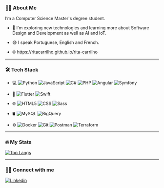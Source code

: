 <!-- <div id="header" align="center">
  <img src="https://media.giphy.com/media/RN8FdaB6T1bkkI5n4I/giphy.gif" width="250"></img><p>
 </div> -->

<!-- <h1 align="center">
  hey there
  <img src="https://media.giphy.com/media/hvRJCLFzcasrR4ia7z/giphy.gif" width="30px"/>
</h1> -->

### :woman_technologist: About Me 
I’m a Computer Science Master's degree student.

- 🤔 I'm exploring new technologies and learning more about Software Design and Development as well as AI and IoT.

<!-- - 🌱 In my free time I make films, repair bicycles and upcycle. -->

- 😄 I speak Portuguese, English and French.

- 🌐 https://ritacarrilho.github.io/rita-carrilho

<!-- - :mailbox:How to reach me: [![Linkedin Badge](https://img.shields.io/badge/-kakbar-blue?style=flat&logo=Linkedin&logoColor=white)](https://www.linkedin.com/in/rita-carrilho) -->

---

### 🛠 Tech Stack
- 💻 
	![Python](https://img.shields.io/badge/-Python-333333?style=flat&logo=python)
	![JavaScript](https://img.shields.io/badge/-JavaScript-333333?style=flat&logo=javascript)
	![C#](https://img.shields.io/badge/-CSharp-333333?style=flat&logo=csharp&logoColor=9B4993)
	![PHP](https://img.shields.io/badge/-PHP-333333?style=flat&logo=php)
  	![Angular](https://img.shields.io/badge/-Angular-333333?style=flat&logo=angular)
	![Symfony](https://img.shields.io/badge/-Symfony-333333?style=flat&logo=symfony)
  	<!-- ![Typescript](https://img.shields.io/badge/-TypeScript-333333?style=flat&logo=typescript) -->
 	<!-- ![React](https://img.shields.io/badge/-React-333333?style=flat&logo=react) -->
  	<!-- ![Java](https://img.shields.io/badge/-Java-333333?style=flat&logo=java) -->
	<!-- ![Laravel](https://img.shields.io/badge/-Laravel-333333?style=flat&logo=laravel) -->
	<!-- ![Vue](https://img.shields.io/badge/-Vue-333333?style=flat&logo=vue) -->

- 📱
	![Flutter](https://img.shields.io/badge/-Flutter-333333?style=flat&logo=flutter)
	![Swift](https://img.shields.io/badge/-Swift-333333?style=flat&logo=swift)
  
- 🌐
	![HTML5](https://img.shields.io/badge/-HTML5-333333?style=flat&logo=HTML5)
  	![CSS](https://img.shields.io/badge/-CSS-333333?style=flat&logo=CSS3&logoColor=1572B6)
  	![Sass](https://img.shields.io/badge/-Sass-333333?style=flat&logo=sass)
  	<!-- ![Bootstrap](https://img.shields.io/badge/-Bootstrap-333333?style=flat&logo=bootstrap) -->
  	<!-- ![Wordpress](https://img.shields.io/badge/-Wordpress-333333?style=flat&logo=wordpress&logoColor=007ACC) -->

- 🛢
	![MySQL](https://img.shields.io/badge/-MySQL-333333?style=flat&logo=mysql&logoColor=ffffff)
	![BigQuery](https://img.shields.io/badge/-BigQuery-333333?style=flat&logo=bigquery)
 	
- ⚙️
 	![Docker](https://img.shields.io/badge/-Docker-333333?style=flat&logo=docker)
 	![Git](https://img.shields.io/badge/-Git-333333?style=flat&logo=git)
        ![Postman](https://img.shields.io/badge/-Postman-333333?style=flat&logo=postman&logoColor=ff7f00)
  	![Terraform](https://img.shields.io/badge/-Terraform-333333?style=flat&logo=terraform&logoColor=0C9ED9)
        <!-- ![Unity](https://img.shields.io/badge/-Unity-333333?style=flat&logo=unity)
	![GCP](https://img.shields.io/badge/-GoogleCloudPlatform-333333?style=flat&logo=googleCloud)  -->
 	
<!-- - 🔧
 	![VsCode](https://img.shields.io/badge/-VsCode-333333?style=flat&logo=visual-studio-code&logoColor=007ACC)
	![Postman](https://img.shields.io/badge/-Postman-333333?style=flat&logo=postman&logoColor=ff7f00)
	![Workbench](https://img.shields.io/badge/-Workbench-333333?style=flat&logo=workbench)
 	![Visual Studio](https://img.shields.io/badge/-VisualCode-333333?style=flat&logo=visual-studio&logoColor=7d32a8) -->
  
---

### :fire: My Stats 
[![Top Langs](https://github-readme-stats.vercel.app/api/top-langs/?username=ritacarrilho&hide_progress=true)](https://github.com/anuraghazra/github-readme-stats)

<!-- [![GitHub Streak](http://github-readme-streak-stats.herokuapp.com?user=ritacarrilho&date_format=M%20j%5B%2C%20Y%5D)](https://git.io/streak-stats)

 [![Top Langs](https://github-readme-stats.vercel.app/api/top-langs/?username=ritacarrilho&layout=compact)](https://github.com/anuraghazra/github-readme-stats) -->

---

<!-- [![Readme Card](https://github-readme-stats.vercel.app/api/pin/?username=ritacarrilho&repo=warranty_app)](https://github.com/ritacarrilho/warranty_app) -->

### 🤝🏻 Connect with me
[![Linkedin](https://img.shields.io/badge/LinkedIn-Rita-yellow?style=flat-square&logo=linkedin)](https://www.linkedin.com/in/rita-carrilho)
<!-- [![Email](https://img.shields.io/badge/Email-ritaclameira@gmail.com-yellow?style=flat-square&logo=gmail)](mailto:ritaclameira@gmail.com) -->
